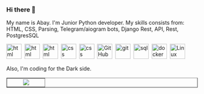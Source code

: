 ### Hi there 👋
My name is Abay. I'm Junior Python developer. My skills consists from: HTML, CSS, Parsing, Telegram/aiogram bots, Django Rest, API, Rest, PostgresSQL

<img src="https://cdn.jsdelivr.net/gh/devicons/devicon/icons/python/python-original-wordmark.svg" title="html" width="40" height="40"/>&nbsp;
<img src="https://cdn.jsdelivr.net/gh/devicons/devicon/icons/django/django-plain.svg" title="html" width="40" height="40"/>&nbsp;
<img src="https://cdn.jsdelivr.net/gh/devicons/devicon/icons/html5/html5-original.svg" title="html" width="40" height="40"/>&nbsp;
<img src="https://cdn.jsdelivr.net/gh/devicons/devicon/icons/css3/css3-original.svg" title="css" width="40" height="40"/>&nbsp;
<img src="https://cdn.jsdelivr.net/gh/devicons/devicon/icons/pycharm/pycharm-original.svg" title="css" width="40" height="40"/>&nbsp;
<img src="https://cdn0.iconfinder.com/data/icons/free-social-media-set/24/github-512.png" title="GitHub" width="40" height="40"/>&nbsp;
<img src="https://cdn.jsdelivr.net/gh/devicons/devicon/icons/git/git-plain.svg" title="git" width="40" height="40"/>&nbsp;
<img src="https://cdn.jsdelivr.net/gh/devicons/devicon/icons/postgresql/postgresql-original.svg" title="sql" width="40" height="40"/>&nbsp;
<img src="https://profilinator.rishav.dev/skills-assets/docker-original-wordmark.svg" title="docker" width="40" height="40"/>&nbsp;
<img src="https://profilinator.rishav.dev/skills-assets/linux-original.svg" title="Linux" width="40" height="40"/>&nbsp;



Also, I'm coding for the Dark side. 

<table border="1"><tr><td valign="top" width="33%"><div align="center">  
<img src='https://user-images.githubusercontent.com/120572718/222692804-2e6f75cf-7e0f-493b-a61c-b23546948c4a.png'>

 </div>
 </td></tr></table>

<!--
**HiggsBoson8/HiggsBoson8** is a ✨ _special_ ✨ repository because its `README.md` (this file) appears on your GitHub profile.

Here are some ideas to get you started:


- 🔭 I’m currently working on myself
- 🌱 I’m currently learning ...
- 👯 I’m looking to collaborate on ...
- 🤔 I’m looking for help with ...
- 💬 Ask me about ...
- 📫 How to reach me: ...
- 😄 Pronouns: ...
- ⚡ Fun fact: ...
-->

